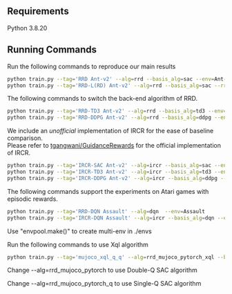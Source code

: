 
## Requirements
Python 3.8.20
## Running Commands

Run the following commands to reproduce our main results 
```bash
python train.py --tag='RRD Ant-v2' --alg=rrd --basis_alg=sac --env=Ant-v2
python train.py --tag='RRD-L(RD) Ant-v2' --alg=rrd --basis_alg=sac --rrd_bias_correction=True --env=Ant-v2
```

The following commands to switch the back-end algorithm of RRD.

```bash
python train.py --tag='RRD-TD3 Ant-v2' --alg=rrd --basis_alg=td3 --env=Ant-v2
python train.py --tag='RRD-DDPG Ant-v2' --alg=rrd --basis_alg=ddpg --env=Ant-v2
```

We include an *unofficial* implementation of IRCR for the ease of baseline comparison.  
Please refer to [tgangwani/GuidanceRewards](https://github.com/tgangwani/GuidanceRewards) for the official implementation of IRCR.

```bash
python train.py --tag='IRCR-SAC Ant-v2' --alg=ircr --basis_alg=sac --env=Ant-v2
python train.py --tag='IRCR-TD3 Ant-v2' --alg=ircr --basis_alg=td3 --env=Ant-v2
python train.py --tag='IRCR-DDPG Ant-v2' --alg=ircr --basis_alg=ddpg --env=Ant-v2
```

The following commands support the experiments on Atari games with episodic rewards.  

```bash
python train.py --tag='RRD-DQN Assault' --alg=dqn  --env=Assault
python train.py --tag='IRCR-DQN Assault' --alg=ircr --basis_alg=dqn --env=Assault
```

Use "envpool.make()" to create multi-env in ./envs


Run the following commands to use Xql algorithm
```bash
python train.py --tag='mujoco_xql_q_q' --alg=rrd_mujoco_pytorch_xql --basis_alg=sac --code=pytorch --rrd_bias_correction=True --env=Ant-v2 --num_envs=1 --rrd_batch_size=256 --rrd_sample_size=64  --train_batches=100  --chi2_coeff=0.2 --chi2_coeff1=0.5 --q_lr=3e-4 --polyak=0.995 --train_target=1
```

Change --alg=rrd_mujoco_pytorch to use Double-Q SAC algorithm

Change --alg=rrd_mujoco_pytorch_q to use Single-Q SAC algorithm


